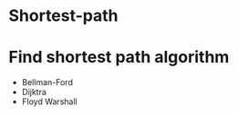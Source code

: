 # Shortest-path


<h1>Find shortest path algorithm</h1>
<ul>
  <li>Bellman-Ford</li>
  <li>Dijktra</li>
  <li>Floyd Warshall</li>
</ul>
